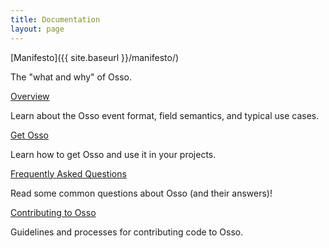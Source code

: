```yaml
---
title: Documentation
layout: page
---
```


[Manifesto]({{ site.baseurl }}/manifesto/)

The "what and why" of Osso.

[Overview](overview.html)

Learn about the Osso event format, field semantics, and typical use cases.

[Get Osso](get-osso.html)

Learn how to get Osso and use it in your projects.

[Frequently Asked Questions](faq.html)

Read some common questions about Osso (and their answers)!

[Contributing to Osso](contributing.html)

Guidelines and processes for contributing code to Osso.
